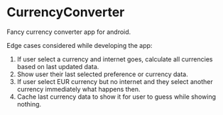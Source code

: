 # CurrencyConverter
Fancy currency converter app for android. 

Edge cases considered while developing the app:
1. If user select a currency and internet goes, calculate all currencies based on last updated data.
2. Show user their last selected preference or currency data. 
3. If user select EUR currency but no internet and they select another currency immediately what happens then. 
4. Cache last currency data to show it for user to guess while showing nothing. 
